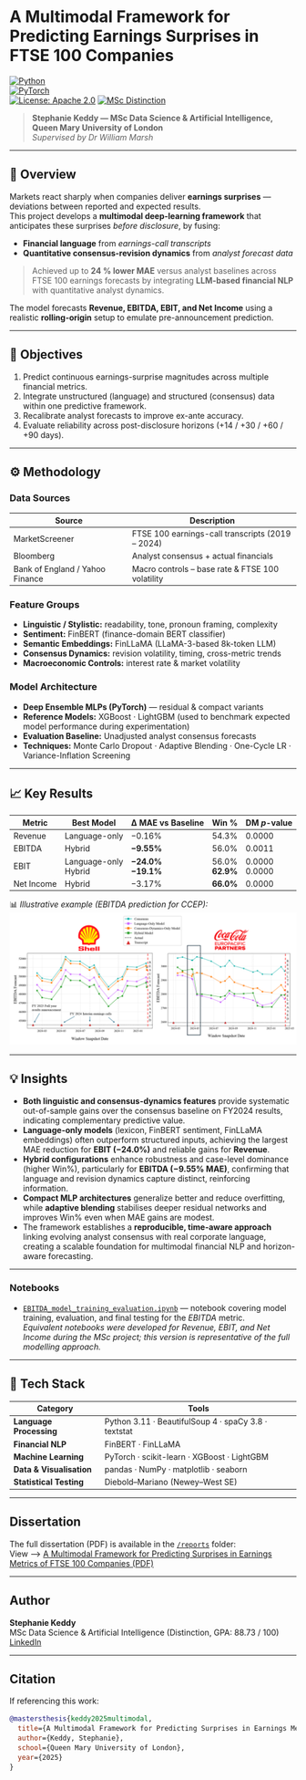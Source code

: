 # A Multimodal Framework for Predicting Earnings Surprises in FTSE 100 Companies  

[![Python](https://img.shields.io/badge/Python-3.11-blue.svg)](https://www.python.org/)  
[![PyTorch](https://img.shields.io/badge/PyTorch-Deep_Learning-red.svg)](https://pytorch.org/)  
[![License: Apache 2.0](https://img.shields.io/badge/License-Apache%202.0-blue.svg)](LICENSE)
[![MSc Distinction](https://img.shields.io/badge/Academic_Award-MSc_Distinction_90.5%25-brightgreen.svg)](#)

> **Stephanie Keddy — MSc Data Science & Artificial Intelligence, Queen Mary University of London**  
> *Supervised by Dr William Marsh*  

---

## 🧭 Overview  

Markets react sharply when companies deliver **earnings surprises** — deviations between reported and expected results.  
This project develops a **multimodal deep-learning framework** that anticipates these surprises *before disclosure*, by fusing:

- **Financial language** from *earnings-call transcripts*  
- **Quantitative consensus-revision dynamics** from *analyst forecast data*

> Achieved up to **24 % lower MAE** versus analyst baselines across FTSE 100 earnings forecasts by integrating **LLM-based financial NLP** with quantitative analyst dynamics.

The model forecasts **Revenue, EBITDA, EBIT, and Net Income** using a realistic **rolling-origin** setup to emulate pre-announcement prediction.

---

## 🎯 Objectives  

1. Predict continuous earnings-surprise magnitudes across multiple financial metrics.  
2. Integrate unstructured (language) and structured (consensus) data within one predictive framework.  
3. Recalibrate analyst forecasts to improve ex-ante accuracy.  
4. Evaluate reliability across post-disclosure horizons (+14 / +30 / +60 / +90 days).  

---

## ⚙️ Methodology  

### **Data Sources**  
| Source | Description |
|--------|-------------|
| MarketScreener | FTSE 100 earnings-call transcripts (2019 – 2024) |
| Bloomberg | Analyst consensus + actual financials |
| Bank of England / Yahoo Finance | Macro controls – base rate & FTSE 100 volatility |

### **Feature Groups**  
- **Linguistic / Stylistic:** readability, tone, pronoun framing, complexity  
- **Sentiment:** FinBERT (finance-domain BERT classifier)  
- **Semantic Embeddings:** FinLLaMA (LLaMA-3-based 8k-token LLM)  
- **Consensus Dynamics:** revision volatility, timing, cross-metric trends  
- **Macroeconomic Controls:** interest rate & market volatility  

### **Model Architecture**  
- **Deep Ensemble MLPs (PyTorch)** — residual & compact variants  
- **Reference Models:** XGBoost · LightGBM (used to benchmark expected model performance during experimentation)  
- **Evaluation Baseline:** Unadjusted analyst consensus forecasts  
- **Techniques:** Monte Carlo Dropout · Adaptive Blending · One-Cycle LR · Variance-Inflation Screening  

---

## 📈 Key Results  

| Metric | Best Model | Δ MAE vs Baseline | Win % | DM *p*-value |
|--------|-------------|------------------|--------|---------------|
| Revenue | Language-only | −0.16% | 54.3% | 0.0000 |
| EBITDA | Hybrid | **−9.55%** | 56.0% | 0.0011 |
| EBIT | Language-only<br>Hybrid | **−24.0%**<br>**−19.1%** | 56.0%<br>**62.9%** | 0.0000 <br>0.0000 |
| Net Income | Hybrid | −3.17% | **66.0%** | 0.0000 |


📊 _Illustrative example (EBITDA prediction for CCEP):_  
![EBITDA Example](assets/Illustrative%20examples%20-%20EBITDA.png)

---

## 💡 Insights  

- **Both linguistic and consensus-dynamics features** provide systematic out-of-sample gains over the consensus baseline on FY2024 results, indicating complementary predictive value.  
- **Language-only models** (lexicon, FinBERT sentiment, FinLLaMA embeddings) often outperform structured inputs, achieving the largest MAE reduction for **EBIT (−24.0%)** and reliable gains for **Revenue**.  
- **Hybrid configurations** enhance robustness and case-level dominance (higher Win%), particularly for **EBITDA (−9.55% MAE)**, confirming that language and revision dynamics capture distinct, reinforcing information.  
- **Compact MLP architectures** generalize better and reduce overfitting, while **adaptive blending** stabilises deeper residual networks and improves Win% even when MAE gains are modest.  
- The framework establishes a **reproducible, time-aware approach** linking evolving analyst consensus with real corporate language, creating a scalable foundation for multimodal financial NLP and horizon-aware forecasting. 

---

### Notebooks
- [`EBITDA_model_training_evaluation.ipynb`](notebooks/EBITDA_model_training_evaluation.ipynb) — notebook covering model training, evaluation, and final testing for the *EBITDA* metric.  
  *Equivalent notebooks were developed for Revenue, EBIT, and Net Income during the MSc project; this version is representative of the full modelling approach.*
  
---

## 🧰 Tech Stack  

| Category | Tools |
|-----------|-------|
| **Language Processing** | Python 3.11 · BeautifulSoup 4 · spaCy 3.8 · textstat |
| **Financial NLP** | FinBERT · FinLLaMA |
| **Machine Learning** | PyTorch · scikit-learn · XGBoost · LightGBM |
| **Data & Visualisation** | pandas · NumPy · matplotlib · seaborn |
| **Statistical Testing** | Diebold–Mariano (Newey–West SE) |

---

## Dissertation
The full dissertation (PDF) is available in the [`/reports`](reports/) folder:  
View --> [A Multimodal Framework for Predicting Surprises in Earnings Metrics of FTSE 100 Companies (PDF)](reports/A%20Multimodal%20Framework%20for%20Predicting%20Surprises%20in%20Earnings%20Metrics%20of%20FTSE%20100%20Companies-UPLOAD.pdf)

---

## Author
**Stephanie Keddy**  
MSc Data Science & Artificial Intelligence (Distinction, GPA: 88.73 / 100)  
[LinkedIn](https://linkedin.com/in/steph-keddy)

---

## Citation
If referencing this work:
```bibtex
@mastersthesis{keddy2025multimodal,
  title={A Multimodal Framework for Predicting Surprises in Earnings Metrics of FTSE 100 Companies},
  author={Keddy, Stephanie},
  school={Queen Mary University of London},
  year={2025}
}
